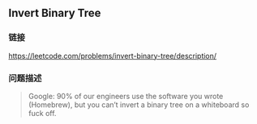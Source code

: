 ## Invert Binary Tree  
### 链接  
https://leetcode.com/problems/invert-binary-tree/description/  
### 问题描述
> Google: 90% of our engineers use the software you wrote (Homebrew), but you can’t invert a binary tree on a whiteboard so fuck off.
